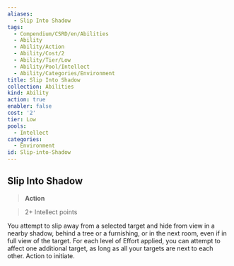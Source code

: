 ```yaml
---
aliases:
  - Slip Into Shadow
tags:
  - Compendium/CSRD/en/Abilities
  - Ability
  - Ability/Action
  - Ability/Cost/2
  - Ability/Tier/Low
  - Ability/Pool/Intellect
  - Ability/Categories/Environment
title: Slip Into Shadow
collection: Abilities
kind: Ability
action: true
enabler: false
cost: '2'
tier: Low
pools:
  - Intellect
categories:
  - Environment
id: Slip-into-Shadow
---
```

## Slip Into Shadow    
>**Action**    
>2+ Intellect points  
    
You attempt to slip away from a selected target and hide from view in a nearby shadow, behind a tree or a furnishing, or in the next room, even if in full view of the target. For each level of Effort applied, you can attempt to affect one additional target, as long as all your targets are next to each other. Action to initiate.
